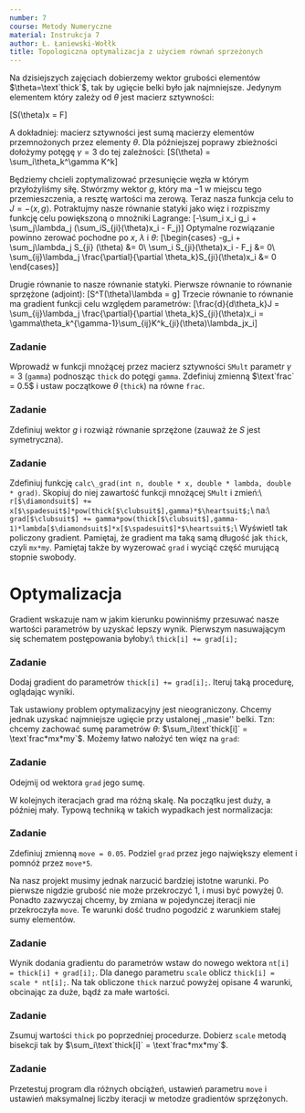 ```yaml
---
number: 7
course: Metody Numeryczne
material: Instrukcja 7
author: Ł. Łaniewski-Wołłk
title: Topologiczna optymalizacja z użyciem równań sprzeżonych
---
```


Na dzisiejszych zajęciach dobierzemy wektor grubości elementów $\theta=\text`thick`$, tak by ugięcie belki było jak najmniejsze. Jedynym elementem który zależy od $\theta$ jest macierz sztywności:

\[S(\theta)x = F\]

A dokładniej: macierz sztywności jest sumą macierzy elementów przemnożonych przez elementy $\theta$. Dla późniejszej poprawy zbieżności dołożymy potęgę $\gamma=3$ do tej zależności:
\[S(\theta) = \sum_i\theta_k^\gamma K^k\]

Będziemy chcieli zoptymalizować przesunięcie węzła w którym przyłożyliśmy siłę. Stwórzmy wektor $g$, który ma $-1$ w miejscu tego przemieszczenia, a resztę wartości ma zerową. Teraz nasza funkcja celu to $J = -\langle x, g \rangle$. Potraktujmy nasze równanie statyki jako więz i rozpiszmy funkcję celu powiększoną o mnożniki Lagrange:
\[-\sum_i x_i g_i  + \sum_j\lambda_j (\sum_iS_{ji}(\theta)x_i - F_j)\]
Optymalne rozwiązanie powinno zerować pochodne po $x$, $\lambda$ i $\theta$:
\[\begin{cases}
-g_i + \sum_j\lambda_j S_{ji} (\theta) &= 0\\
\sum_i S_{ji}(\theta)x_i - F_j &= 0\\
\sum_{ij}\lambda_j \frac{\partial}{\partial \theta_k}S_{ji}(\theta)x_i &= 0
\end{cases}\]

Drugie równanie to nasze równanie statyki. Pierwsze równanie to równanie sprzężone (adjoint):
\[S^T(\theta)\lambda = g\]
Trzecie równanie to równanie ma gradient funkcji celu względem parametrów:
\[\frac{d}{d\theta_k}J = \sum_{ij}\lambda_j \frac{\partial}{\partial \theta_k}S_{ji}(\theta)x_i = \gamma\theta_k^{\gamma-1}\sum_{ij}K^k_{ji}(\theta)\lambda_jx_i\]


### Zadanie

Wprowadź w funkcji mnożącej przez macierz sztywności `SMult` parametr $\gamma=3$ (`gamma`) podnosząc `thick` do potęgi `gamma`. Zdefiniuj zmienną $\text`frac` = 0.5$ i ustaw początkowe $\theta$ (`thick`) na równe `frac`. 



### Zadanie

Zdefiniuj wektor $g$ i rozwiąż równanie sprzężone (zauważ że $S$ jest symetryczna).



### Zadanie

Zdefiniuj funkcję `calc\_grad(int n, double * x, double * lambda, double * grad)`. Skopiuj do niej zawartość funkcji mnożącej `SMult` i zmień:\\
`r[$\diamondsuit$] += x[$\spadesuit$]*pow(thick[$\clubsuit$],gamma)*$\heartsuit$;`\\
na:\\
`grad[$\clubsuit$] += gamma*pow(thick[$\clubsuit$],gamma-1)*lambda[$\diamondsuit$]*x[$\spadesuit$]*$\heartsuit$;`\\
Wyświetl tak policzony gradient. Pamiętaj, że gradient ma taką samą długość jak `thick`, czyli `mx*my`. Pamiętaj także by wyzerować `grad` i wyciąć część murującą stopnie swobody.




# Optymalizacja

Gradient wskazuje nam w jakim kierunku powinniśmy przesuwać nasze wartości parametrów by uzyskać lepszy wynik. Pierwszym nasuwającym się schematem postępowania byłoby:\\
`thick[i] += grad[i]; `

### Zadanie

Dodaj gradient do parametrów `thick[i] += grad[i];`. Iteruj taką procedurę, oglądając wyniki.


Tak ustawiony problem optymalizacyjny jest nieograniczony. Chcemy jednak uzyskać najmniejsze ugięcie przy ustalonej ,,masie'' belki. Tzn: chcemy zachować sumę parametrów $\theta$: $\sum_i\text`thick[i]` = \text`frac*mx*my`$. Możemy łatwo nałożyć ten więz na `grad`:


### Zadanie

Odejmij od wektora `grad` jego sumę.


W kolejnych iteracjach grad ma różną skalę. Na początku jest duży, a później mały. Typową techniką w takich wypadkach jest normalizacja:


### Zadanie

Zdefiniuj zmienną `move = 0.05`. Podziel `grad` przez jego największy element i pomnóż przez `move*5`.


Na nasz projekt musimy jednak narzucić bardziej istotne warunki. Po pierwsze nigdzie grubość nie może przekroczyć $1$, i musi być powyżej $0$. Ponadto zazwyczaj chcemy, by zmiana w pojedynczej iteracji nie przekroczyła `move`. Te warunki dość trudno pogodzić z warunkiem stałej sumy elementów. 


### Zadanie

Wynik dodania gradientu do parametrów wstaw do nowego wektora `nt[i] = thick[i] + grad[i];`. Dla danego parametru `scale` oblicz `thick[i] = scale * nt[i];`. Na tak obliczone `thick` narzuć powyżej opisane 4 warunki, obcinając za duże, bądź za małe wartości.



### Zadanie

Zsumuj wartości `thick` po poprzedniej procedurze. Dobierz `scale` metodą bisekcji tak by $\sum_i\text`thick[i]` = \text`frac*mx*my`$.



### Zadanie

Przetestuj program dla różnych obciążeń, ustawień parametru `move` i ustawień maksymalnej liczby iteracji w metodze gradientów sprzężonych.


